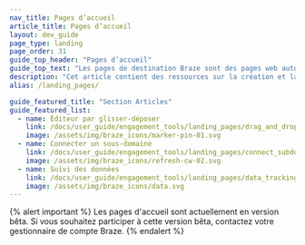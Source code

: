 ```yaml
---
nav_title: Pages d’accueil
article_title: Pages d’accueil
layout: dev_guide
page_type: landing
page_order: 31
guide_top_header: "Pages d’accueil"
guide_top_text: "Les pages de destination Braze sont des pages web autonomes qui peuvent stimuler votre stratégie d'acquisition et d'engagement des utilisateurs."
description: "Cet article contient des ressources sur la création et la personnalisation des pages d’accueil Braze."
alias: /landing_pages/

guide_featured_title: "Section Articles"
guide_featured_list:
  - name: Éditeur par glisser-déposer
    link: /docs/user_guide/engagement_tools/landing_pages/drag_and_drop/
    image: /assets/img/braze_icons/marker-pin-01.svg
  - name: Connecter un sous-domaine
    link: /docs/user_guide/engagement_tools/landing_pages/connect_subdomain/
    image: /assets/img/braze_icons/refresh-cw-02.svg
  - name: Suivi des données
    link: /docs/user_guide/engagement_tools/landing_pages/data_tracking/
    image: /assets/img/braze_icons/data.svg
---
```


{% alert important %}
Les pages d'accueil sont actuellement en version bêta. Si vous souhaitez participer à cette version bêta, contactez votre gestionnaire de compte Braze.
{% endalert %}

<br><br><br>